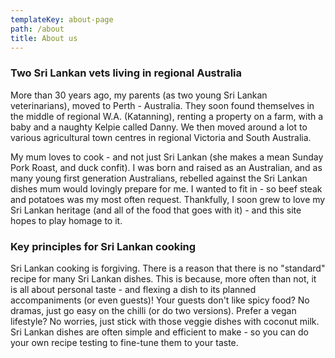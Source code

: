 ```yaml
---
templateKey: about-page
path: /about
title: About us
---
```

### Two Sri Lankan vets living in regional Australia

More than 30 years ago, my parents (as two young Sri Lankan veterinarians), moved to Perth - Australia. They soon found themselves in the middle of regional W.A. (Katanning), renting a property on a farm, with a baby and a naughty Kelpie called Danny. We then moved around a lot to various agricultural town centres in regional Victoria and South Australia. 

My mum loves to cook - and not just Sri Lankan (she makes a mean Sunday Pork Roast, and duck confit). I was born and raised as an Australian, and as many young first generation Australians, rebelled against the Sri Lankan dishes mum would lovingly prepare for me. I wanted to fit in - so beef steak and potatoes was my most often request. Thankfully, I soon grew to love my Sri Lankan heritage (and all of the food that goes with it) - and this site hopes to play homage to it. 

### Key principles for Sri Lankan cooking

Sri Lankan cooking is forgiving. There is a reason that there is no "standard" recipe for many Sri Lankan dishes. This is because, more often than not, it is all about personal taste - and flexing a dish to its planned accompaniments (or even guests)! Your guests don't like spicy food? No dramas, just go easy on the chilli (or do two versions). Prefer a vegan lifestyle? No worries, just stick with those veggie dishes with coconut milk. Sri Lankan dishes are often simple and efficient to make - so you can do your own recipe testing to fine-tune them to your taste.